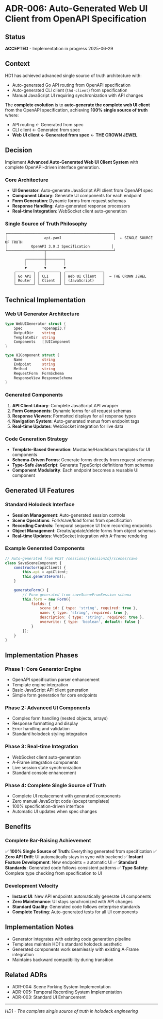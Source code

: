 # ADR-006: Auto-Generated Web UI Client from OpenAPI Specification

## Status
**ACCEPTED** - Implementation in progress 2025-06-29

## Context
HD1 has achieved advanced single source of truth architecture with:
- Auto-generated Go API routing from OpenAPI specification
- Auto-generated CLI client (`thd-client`) from specification
- Manual JavaScript UI requiring synchronization with API changes

The **complete evolution** is to **auto-generate the complete web UI client** from the OpenAPI specification, achieving **100% single source of truth** where:
- API routing ← Generated from spec
- CLI client ← Generated from spec  
- **Web UI client ← Generated from spec** ← **THE CROWN JEWEL**

## Decision
Implement **Advanced Auto-Generated Web UI Client System** with complete OpenAPI-driven interface generation.

### Core Architecture
- **UI Generator**: Auto-generate JavaScript API client from OpenAPI spec
- **Component Library**: Generate UI components for each endpoint
- **Form Generation**: Dynamic forms from request schemas
- **Response Handling**: Auto-generated response processors
- **Real-time Integration**: WebSocket client auto-generation

### Single Source of Truth Philosophy
```
┌─────────────────────────────────────────────────┐
│                 api.yaml                        │  ← SINGLE SOURCE OF TRUTH
│           OpenAPI 3.0.3 Specification          │
└─────────────────┬───────────────────────────────┘
                  │
         ┌────────┼────────┐
         │        │        │
         ▼        ▼        ▼
    ┌────────┐ ┌─────────┐ ┌─────────────────┐
    │ Go API │ │ CLI     │ │ Web UI Client   │  ← THE CROWN JEWEL
    │ Router │ │ Client  │ │ (JavaScript)    │
    └────────┘ └─────────┘ └─────────────────┘
```

## Technical Implementation

### Web UI Generator Architecture
```go
type WebUIGenerator struct {
    Spec         *openapi3.T
    OutputDir    string
    TemplateDir  string
    Components   []UIComponent
}

type UIComponent struct {
    Name         string
    Endpoint     string
    Method       string
    RequestForm  FormSchema
    ResponseView ResponseSchema
}
```

### Generated Components
1. **API Client Library**: Complete JavaScript API wrapper
2. **Form Components**: Dynamic forms for all request schemas
3. **Response Viewers**: Formatted displays for all response types
4. **Navigation System**: Auto-generated menus from endpoint tags
5. **Real-time Updates**: WebSocket integration for live data

### Code Generation Strategy
- **Template-Based Generation**: Mustache/Handlebars templates for UI components
- **Schema-Driven Forms**: Generate forms directly from request schemas
- **Type-Safe JavaScript**: Generate TypeScript definitions from schemas
- **Component Modularity**: Each endpoint becomes a reusable UI component

## Generated UI Features

### Standard Holodeck Interface
- **Session Management**: Auto-generated session controls
- **Scene Operations**: Fork/save/load forms from specification
- **Recording Controls**: Temporal sequence UI from recording endpoints
- **Object Management**: Create/update/delete forms from object schemas
- **Real-time Updates**: WebSocket integration with A-Frame rendering

### Example Generated Components
```javascript
// Auto-generated from POST /sessions/{sessionId}/scenes/save
class SaveSceneComponent {
    constructor(apiClient) {
        this.api = apiClient;
        this.generateForm();
    }
    
    generateForm() {
        // Form generated from saveSceneFromSession schema
        this.form = new Form({
            fields: {
                scene_id: { type: 'string', required: true },
                name: { type: 'string', required: true },
                description: { type: 'string', required: true },
                overwrite: { type: 'boolean', default: false }
            }
        });
    }
}
```

## Implementation Phases

### Phase 1: Core Generator Engine
- OpenAPI specification parser enhancement
- Template engine integration
- Basic JavaScript API client generation
- Simple form generation for core endpoints

### Phase 2: Advanced UI Components
- Complex form handling (nested objects, arrays)
- Response formatting and display
- Error handling and validation
- Standard holodeck styling integration

### Phase 3: Real-time Integration
- WebSocket client auto-generation
- A-Frame integration components
- Live session state synchronization
- Standard console enhancement

### Phase 4: Complete Single Source of Truth
- Complete UI replacement with generated components
- Zero manual JavaScript code (except templates)
- 100% specification-driven interface
- Automatic UI updates when spec changes

## Benefits

### Complete Bar-Raising Achievement
✅ **100% Single Source of Truth**: Everything generated from specification
✅ **Zero API Drift**: UI automatically stays in sync with backend
✅ **Instant Feature Development**: New endpoints = automatic UI
✅ **Standard Standards**: Generated code follows consistent patterns
✅ **Type Safety**: Complete type checking from specification to UI

### Development Velocity
- **Instant UI**: New API endpoints automatically generate UI components
- **Zero Maintenance**: UI stays synchronized with API changes
- **Standard Quality**: Generated code follows enterprise standards
- **Complete Testing**: Auto-generated tests for all UI components

## Implementation Notes
- Generator integrates with existing code generation pipeline
- Templates maintain HD1's standard holodeck aesthetic
- Generated components work seamlessly with existing A-Frame integration
- Maintains backward compatibility during transition

## Related ADRs
- ADR-004: Scene Forking System Implementation
- ADR-005: Temporal Recording System Implementation
- ADR-003: Standard UI Enhancement

---
*HD1 - The complete single source of truth in holodeck engineering*